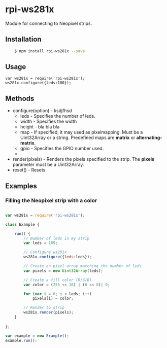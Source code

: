 # rpi-ws281x

Module for connecting to Neopixel strips.

## Installation

````bash
	$ npm install rpi-ws281x --save
````


## Usage

	var ws281x = require('rpi-ws281x');
    ws281x.configure({leds:100});

## Methods

- configure(option) - ksdjfhsd
	* leds - Specifies the number of leds.
	* width - Specifies the width
	* height - bla bla bla
	* map	- If specified, it may used as pixelmapping. Must be a Uint32Array or a string.
			Predefined maps are **matrix** or **alternating-matrix**.
	* gpio - Specifies the GPIO number used.
	* 
- render(pixels) - Renders the pixels specified to the strip. The **pixels** parameter must be a Uint32Array.
- reset() - Resets


## Examples

### Filling the Neopixel strip with a color

````javascript

var ws281x = require('rpi-ws281x');

class Example {

    run() {
        // Number of leds in my strip
        var leds = 169;

        // Configure ws281x
        ws281x.configure({leds:leds});

        // Create an pixel array matching the number of leds
        var pixels = new Uint32Array(leds);

        // Create a fill color (R/G/B)
        var color = (255 << 16) | (0 << 8)| 0;

        for (var i = 0; i < leds; i++)
            pixels[i] = color;

        // Render to strip
        ws281x.render(pixels);
    }
    
};

var example = new Example();
example.run();

````
